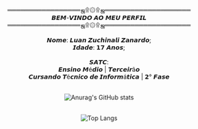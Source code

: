 <div align="center">
<br>═════════════════ஜ۩۞۩ஜ════════════════════
<br>𝘽𝙀𝙈-𝙑𝙄𝙉𝘿𝙊 𝘼𝙊 𝙈𝙀𝙐 𝙋𝙀𝙍𝙁𝙄𝙇
<br>═════════════════ஜ۩۞۩ஜ════════════════════
<br>
<br>𝙉𝙤𝙢𝙚: 𝙇𝙪𝙖𝙣 𝙕𝙪𝙘𝙝𝙞𝙣𝙖𝙡𝙞 𝙕𝙖𝙣𝙖𝙧𝙙𝙤;
<br>𝙄𝙙𝙖𝙙𝙚: 𝟭𝟳 𝘼𝙣𝙤𝙨;
<br>
<br>𝙎𝘼𝙏𝘾:
<br>𝙀𝙣𝙨𝙞𝙣𝙤 𝙈é𝙙𝙞𝙤 | 𝙏𝙚𝙧𝙘𝙚𝙞𝙧ã𝙤
<br>𝘾𝙪𝙧𝙨𝙖𝙣𝙙𝙤 𝙏é𝙘𝙣𝙞𝙘𝙤 𝙙𝙚 𝙄𝙣𝙛𝙤𝙧𝙢á𝙩𝙞𝙘𝙖 | 𝟮° 𝙁𝙖𝙨𝙚

<br>![Anurag's GitHub stats](https://github-readme-stats.vercel.app/api?username=Luan-zanardo&theme=midnight-purple&show_icons=true)

<br>![Top Langs](https://github-readme-stats.vercel.app/api/top-langs/?username=Luan-zanardo&hide_progress=true)

</div>

